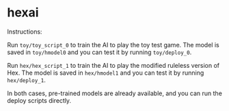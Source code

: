 # hexai

Instructions:

Run `toy/toy_script_0` to train the AI to play the toy test game.
The model is saved in `toy/hmodel0` and you can test it by running
`toy/deploy_0`.

Run `hex/hex_script_1` to train the AI to play the modified ruleless version
of Hex. The model is saved in `hex/hmodel1` and you can test it by running
`hex/deploy_1`.

In both cases, pre-trained models are already available, and you can run the 
deploy scripts directly.
